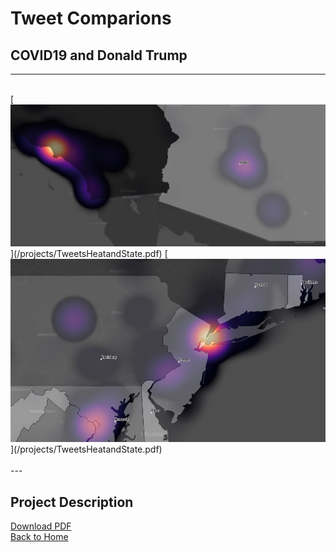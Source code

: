 # Tweet Comparions
## COVID19 and Donald Trump
---

<br>
[<img src="/images/screenshotLA.JPG?raw=true"/>](/projects/TweetsHeatandState.pdf)
[<img src="/images/screenshotNY.JPG?raw=true"/>](/projects/TweetsHeatandState.pdf)
<br>
<br>
---

## **Project Description** <br>



[Download PDF](/Project1/TweetsHeatandState.pdf)<br>
<a href="https://sophiepeet.github.io">Back to Home</a>
<!-- birds aren't real -->


